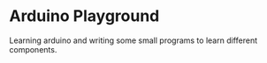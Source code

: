 # Arduino Playground

Learning arduino and writing some small programs to learn different components.